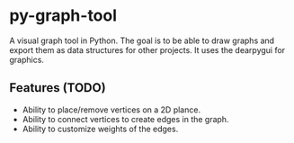 # py-graph-tool
A visual graph tool in Python. The goal is to be able to draw graphs and export them as data structures for other projects. It uses the dearpygui for graphics.

## Features (TODO)
- Ability to place/remove vertices on a 2D plance.
- Ability to connect vertices to create edges in the graph.
- Ability to customize weights of the edges.
